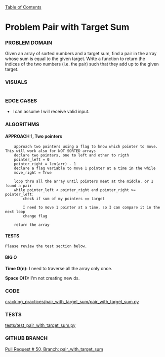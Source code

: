 [Table of Contents](../../README.md)

# Problem Pair with Target Sum

<!-- [Whiteboard approach](pair_with_target_sum) -->

### PROBLEM DOMAIN
Given an array of sorted numbers and a target sum, find a pair in the array whose sum is equal to the given target. Write a function to return the indices of the two numbers (i.e. the pair) such that they add up to the given target.

### VISUALS

```

```

### EDGE CASES

-   I can assume I will receive valid input.

### ALGORITHMS

#### APPROACH 1, Two pointers

```
    approach two pointers using a flag to know which pointer to move. This will work also for NOT SORTED arrays
    declare two pointers, one to left and other to rigth
    pointer_left = 0
    pointer_right = len(arr) - 1
    declare a flag variable to move 1 pointer at a time in the while
    move_right = True

    lopp thru all the array until pointers meet at the middle, or I found a pair
    while pointer_left < pointer_right and pointer_right >= pointer_left:
        check if sum of my pointers == target

        I need to move 1 pointer at a time, so I can compare it in the next loop
        change flag

    return the array
```

#### TESTS

```
Please review the test section below.
```

#### BIG O

**Time O(n):** I need to traverse all the array only once.

**Space O(1):** I'm not creating new ds.

### CODE

[cracking_practices/pair_with_target_sum/pair_with_target_sum.py](pair_with_target_sum.py)

### TESTS

[tests/test_pair_with_target_sum.py](../../tests/test_pair_with_target_sum.py)

### GITHUB BRANCH

[Pull Request # 50, Branch: pair_with_target_sum](https://github.com/ilealm/cracking-practices/pull/50)
